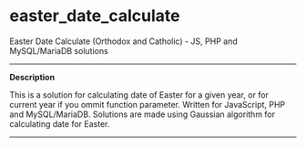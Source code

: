 # easter_date_calculate
Easter Date Calculate (Orthodox and Catholic) - JS, PHP and MySQL/MariaDB solutions


--------------------------------------------------------------------------------------------
<strong>Description</strong>

This is a solution for calculating date of Easter for a given year, 
or for current year if you ommit function parameter. 
Written for JavaScript, PHP and MySQL/MariaDB. 
Solutions are made using Gaussian algorithm for calculating date for Easter.

--------------------------------------------------------------------------------------------
